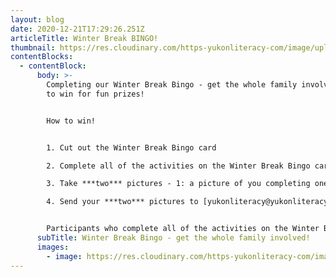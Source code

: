 ```yaml
---
layout: blog
date: 2020-12-21T17:29:26.251Z
articleTitle: Winter Break BINGO!
thumbnail: https://res.cloudinary.com/https-yukonliteracy-com/image/upload/q_35/v1648537819/screen-shot-2020-12-17-at-10.32.11-am_wgzvaq.png
contentBlocks:
  - contentBlock:
      body: >-
        Completing our Winter Break Bingo - get the whole family involved! Enter
        to win for fun prizes!


        How to win!


        1. Cut out the Winter Break Bingo card

        2. Complete all of the activities on the Winter Break Bingo card (some may require a bit of creativity!)

        3. Take ***two*** pictures - 1: a picture of you completing one of the activities. 2: a picture of your completed Winter Break Bingo card.

        4. Send your ***two*** pictures to [yukonliteracy@yukonliteracy.com](mailto:yukonliteracy@yukonliteracy.com) with your name(s) and phone number, or drop your completed Winter Break Bingo card and picture in our mailbox at suite 207-100 Main Street by **Monday, January 6th, 2021.**


        Participants who complete all of the activities on the Winter Break Bingo card will be entered into a holiday draw! We will be picking two lucky winners on **January 8th, 2021**. Have fun!
      subTitle: Winter Break Bingo - get the whole family involved!
      images:
        - image: https://res.cloudinary.com/https-yukonliteracy-com/image/upload/q_35/v1648537802/xmasbingo_r8tlxr.png
---
```

